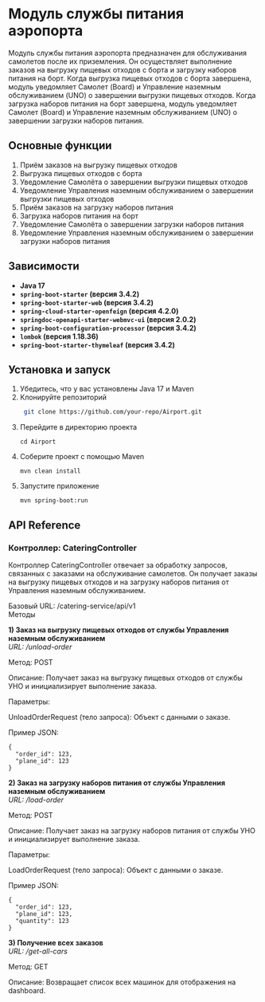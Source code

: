 # Модуль службы питания аэропорта
Модуль службы питания аэропорта предназначен для обслуживания самолетов после их приземления. 
Он осуществляет выполнение заказов на выгрузку пищевых отходов с борта и загрузку наборов питания на борт. 
Когда выгрузка пищевых отходов с борта завершена, модуль уведомляет Самолет (Board) и Управление наземным обслуживанием (UNO) о завершении выгрузки пищевых отходов. 
Когда загрузка наборов питания на борт завершена, модуль уведомляет Самолет (Board) и Управление наземным обслуживанием (UNO) о завершении загрузки наборов питания. 

## Основные функции  
1) Приём заказов на выгрузку пищевых отходов
2) Выгрузка пищевых отходов с борта
3) Уведомление Самолёта о завершении выгрузки пищевых отходов
4) Уведомление Управления наземным обслуживанием о завершении выгрузки пищевых отходов
5) Приём заказов на загрузку наборов питания
6) Загрузка наборов питания на борт
7) Уведомление Самолёта о завершении загрузки наборов питания
8) Уведомление Управления наземным обслуживанием о завершении загрузки наборов питания

## Зависимости 
- **Java 17**
- **`spring-boot-starter` (версия 3.4.2)**
- **`spring-boot-starter-web` (версия 3.4.2)**
- **`spring-cloud-starter-openfeign` (версия 4.2.0)**
- **`springdoc-openapi-starter-webmvc-ui` (версия 2.0.2)**
- **`spring-boot-configuration-processor` (версия 3.4.2)**
- **`lombok` (версия 1.18.36)**
- **`spring-boot-starter-thymeleaf` (версия 3.4.2)**

## Установка и запуск
1) Убедитесь, что у вас установлены Java 17 и Maven
2) Клонируйте репозиторий
   ```bash
    git clone https://github.com/your-repo/Airport.git
   ```
3) Перейдите в директорию проекта
   ```
   cd Airport
   ```
4) Соберите проект с помощью Maven
   ```
   mvn clean install
   ```
5) Запустите приложение
   ```
   mvn spring-boot:run
   ```

## API Reference
### Контроллер: CateringController    
Контроллер CateringController отвечает за обработку запросов, связанных с заказами на обслуживание самолетов. Он получает заказы на выгрузку пищевых отходов и на загрузку наборов питания от Управления наземным обслуживанием.   

Базовый URL:
/catering-service/api/v1   
Методы  

**1) Заказ на выгрузку пищевых отходов от службы Управления наземным обслуживанием**  
*URL: /unload-order*

Метод: POST

Описание: Получает заказ на выгрузку пищевых отходов от службы УНО и инициализирует выполнение заказа.

Параметры:

UnloadOrderRequest (тело запроса): Объект с данными о заказе.

Пример JSON:

```
{
  "order_id": 123,
  "plane_id": 123
}
```


**2) Заказ на загрузку наборов питания от службы Управления наземным обслуживанием**   
*URL: /load-order*

Метод: POST

Описание: Получает заказ на загрузку наборов питания от службы УНО и инициализирует выполнение заказа.

Параметры:

LoadOrderRequest (тело запроса): Объект с данными о заказе.

Пример JSON:

```
{
  "order_id": 123,
  "plane_id": 123,
  "quantity": 123
}
```


**3) Получение всех заказов**   
*URL: /get-all-cars*

Метод: GET

Описание: Возвращает список всех машинок для отображения на dashboard.
